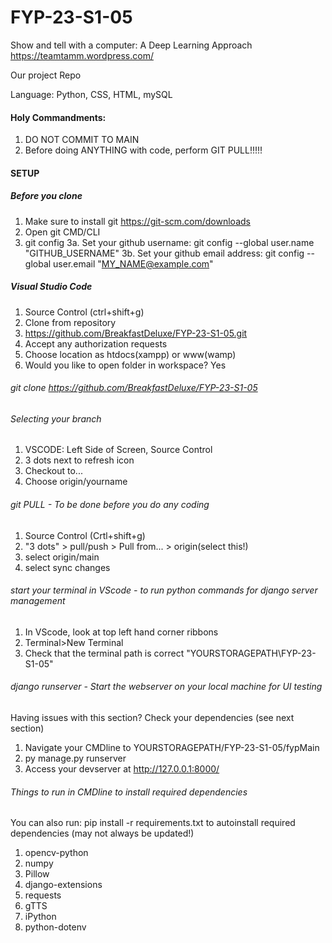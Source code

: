 # FYP-23-S1-05
Show and tell with a computer: A Deep Learning Approach
https://teamtamm.wordpress.com/

Our project Repo


Language: Python, CSS, HTML, mySQL

#### Holy Commandments:
1. DO NOT COMMIT TO MAIN
2. Before doing ANYTHING with code, perform GIT PULL!!!!!

#### SETUP

##### Before you clone
1. Make sure to install git https://git-scm.com/downloads
2. Open git CMD/CLI
3. git config
3a. Set your github username: git config --global user.name "GITHUB_USERNAME"
3b. Set your github email address: git config --global user.email "MY_NAME@example.com"


##### Visual Studio Code
1. Source Control (ctrl+shift+g)
2. Clone from repository
3. https://github.com/BreakfastDeluxe/FYP-23-S1-05.git
4. Accept any authorization requests
5. Choose location as htdocs(xampp) or www(wamp)
6. Would you like to open folder in workspace? Yes

###### git clone https://github.com/BreakfastDeluxe/FYP-23-S1-05

###### Selecting your branch
1. VSCODE: Left Side of Screen, Source Control
2. 3 dots next to refresh icon
3. Checkout to...
4. Choose origin/yourname

###### git PULL - To be done before you do any coding
1. Source Control (Crtl+shift+g)
2. "3 dots" > pull/push > Pull from... > origin(select this!)
3. select origin/main
4. select sync changes

###### start your terminal in VScode - to run python commands for django server management
1. In VScode, look at top left hand corner ribbons
2. Terminal>New Terminal
3. Check that the terminal path is correct "YOURSTORAGEPATH\FYP-23-S1-05"

###### django runserver - Start the webserver on your local machine for UI testing
Having issues with this section? Check your dependencies (see next section)
1. Navigate your CMDline to YOURSTORAGEPATH/FYP-23-S1-05/fypMain
2. py manage.py runserver
3. Access your devserver at http://127.0.0.1:8000/

###### Things to run in CMDline to install required dependencies
You can also run: pip install -r requirements.txt to autoinstall required dependencies (may not always be updated!)

1. opencv-python
2. numpy
3. Pillow
4. django-extensions
5. requests
6. gTTS
7. iPython
8. python-dotenv
